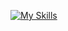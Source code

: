 [![My Skills](https://skillicons.dev/icons?i=html,css,javascript,python,c,cpp,r,matlab,bash,mysql)](https://skillicons.dev)

